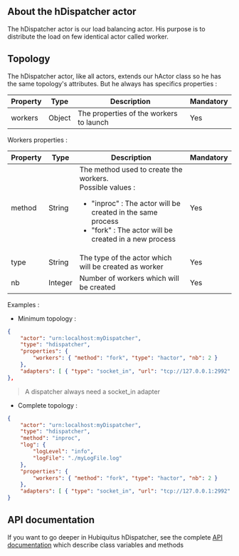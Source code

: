 ## About the hDispatcher actor

The hDispatcher actor is our load balancing actor.
His purpose is to distribute the load on few identical actor called worker.


## Topology

The hDispatcher actor, like all actors, extends our hActor class so he has the same topology's attributes.
But he always has specifics properties :
<table>
    <thead>
        <tr>
            <th>Property</th>
            <th>Type</th>
            <th>Description</th>
            <th>Mandatory</th>
        </tr>
    </thead>
    <tbody>
        <tr>
            <td>workers</td>
            <td>Object</td>
            <td>The properties of the workers to launch</td>
            <td>Yes</td>
        </tr>
    </tbody>
</table>

Workers properties :
<table>
    <thead>
        <tr>
            <th>Property</th>
            <th>Type</th>
            <th>Description</th>
            <th>Mandatory</th>
        </tr>
    </thead>
    <tbody>
        <tr>
            <td>method</td>
            <td>String</td>
            <td>The method used to create the workers.<br/>
                Possible values :
                <ul>
                    <li>"inproc" : The actor will be created in the same process</li>
                    <li>"fork" : The actor will be created in a new process</li>
                </ul>
            </td>
            <td>Yes</td>
        </tr>
        <tr>
            <td>type</td>
            <td>String</td>
            <td>The type of the actor which will be created as worker</td>
            <td>Yes</td>
        </tr>
        <tr>
            <td>nb</td>
            <td>Integer</td>
            <td>Number of workers which will be created</td>
            <td>Yes</td>
        </tr>
    </tbody>
</table>

Examples :

* Minimum topology :

```json
{
    "actor": "urn:localhost:myDispatcher",
    "type": "hdispatcher",
    "properties": {
        "workers": { "method": "fork", "type": "hactor", "nb": 2 }
    },
    "adapters": [ { "type": "socket_in", "url": "tcp://127.0.0.1:2992" } ]
},
```
> A dispatcher always need a socket_in adapter

* Complete topology :

```json
{
    "actor": "urn:localhost:myDispatcher",
    "type": "hdispatcher",
    "method": "inproc",
    "log": {
        "logLevel": "info",
        "logFile": "./myLogFile.log"
    },
    "properties": {
        "workers": { "method": "fork", "type": "hactor", "nb": 2 }
    },
    "adapters": [ { "type": "socket_in", "url": "tcp://127.0.0.1:2992" } ]
}
```

## API documentation

If you want to go deeper in Hubiquitus hDispatcher, see the complete [API documentation](http://coffeedoc.info/github/hubiquitus/hubiquitus/master/) which describe class variables and methods


